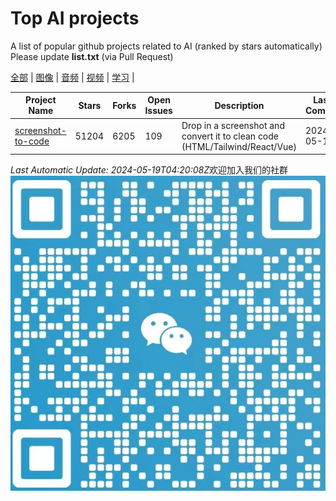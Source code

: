 # Top AI projects
A list of popular github projects related to AI (ranked by stars automatically)
Please update **list.txt** (via Pull Request)

<a href="./README.md">全部</a> |   <a href="./READMEpicture.md">图像</a> |   <a href="./READMEaudio.md">音频</a> | <a href="./READMEvideo.md">视频</a> | <a href="./READMElearn.md">学习</a> | 

| Project Name | Stars | Forks | Open Issues | Description | Last Commit |
| ------------ | ----- | ----- | ----------- | ----------- | ----------- |
| [screenshot-to-code](https://github.com/abi/screenshot-to-code) | 51204 | 6205 | 109 | Drop in a screenshot and convert it to clean code (HTML/Tailwind/React/Vue) | 2024-05-16 |

*Last Automatic Update: 2024-05-19T04:20:08Z*欢迎加入我们的社群 ![](https://raw.githubusercontent.com/mouuii/picture/master/weichat.jpg) 